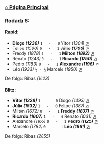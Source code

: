 ### [⌂ Página Principal](https://grupo-de-xadrez.github.io/)

### Rodada 6:

#### Rapid:

* **Diogo *(1236)*** `1   -   0` Vitor *(1304)* [↗](https://www.lichess.org/oLT8dFSp) 
* Felipe *(1590)* `0   -   1` **Júlio *(1706)*** [↗](https://www.lichess.org/UPHBOLK8) 
* Freddy *(1878)* `0   -   1` **Milton *(1892)*** [↗](https://www.lichess.org/DnGe3nKh) 
* Renato *(1243)* `0   -   1` **Ricardo *(1750)*** [↗](https://www.lichess.org/1Wnoetil) 
* Pedro *(1183)* `0   -   1` **Alexandre *(1196)*** [↗](https://www.lichess.org/uq0GqkcY) 
* Léo *(1933)* `½ - ½` Marcelo *(1950)* [↗](https://www.lichess.org/yah6Ermu) 

De folga: Ribas *(1623)*

#### Blitz:

* **Vitor *(1228)*** `1   -   0` Diogo *(1493)* [↗](https://www.lichess.org/wVZwlYka) 
* **Júlio *(1532)*** `1   -   0` Felipe *(1387)* [↗](https://www.lichess.org/Hd2EH2bV) 
* Milton *(1672)* `0   -   1` **Freddy *(1807)*** [↗](https://www.lichess.org/kntzkFHk) 
* **Ricardo *(1607)*** `1   -   0` Renato *(1031)* [↗](https://www.lichess.org/W6qYlQxP) 
* Alexandre *(1165)* `0   -   1` **Pedro *(1125)*** [↗](https://www.lichess.org/dRK4gyy6) 
* Marcelo *(1782)* `0   -   1` **Léo *(1861)*** [↗](https://www.lichess.org/Ay7CPkyi) 

De folga: Ribas *(2055)*

